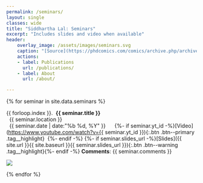 ```yaml
---
permalink: /seminars/
layout: single
classes: wide
title: "Siddhartha Lal: Seminars"
excerpt: "Includes slides and video when available"
header:
    overlay_image: /assets/images/seminars.svg
    caption: "[Source](https://phdcomics.com/comics/archive.php/archive/archive_print.php?comicid=942)"
    actions:
    - label: Publications
      url: /publications/
    - label: About
      url: /about/

---
```


{% for seminar in site.data.seminars %}

{{ forloop.index }}.&nbsp;&nbsp;**{{ seminar.title }}**<br>
<i class="fas fa-paper-plane"></i>&nbsp;&nbsp;{{ seminar.location }}<br>
<i class="far fa-calendar-alt"></i>&nbsp;&nbsp;{{ seminar.date | date:"%b %d, %Y" }}&nbsp;&nbsp;&nbsp;&nbsp;&nbsp;
{%- if seminar.yt_id -%}[Video](https://www.youtube.com/watch?v={{ seminar.yt_id }}){:.btn .btn--primary .tag__highlight}&nbsp;&nbsp;{%- endif -%}
{%- if seminar.slides_url -%}[Slides]({{ site.url }}{{ site.baseurl }}{{ seminar.slides_url }}){:.btn .btn--warning .tag__highlight}{%- endif -%}
<span class="seminar__comments" markdown=1>**Comments**: {{ seminar.comments }}</span>

<div class="pdf__preload"><img src="{{ site.url }}{{ site.baseurl }}{{ seminar.slides_url }}"></div>

{% endfor %}
